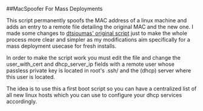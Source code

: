 ##MacSpoofer For Mass Deployments

This script permanently spoofs the MAC address of a linux machine and adds an entry to a remote file detailing the original MAC and the new one.
I made some changes to [dtsioumas' original script](https://github.com/dtsioumas/macspoofer/) just to make the whole process more clear and simpler as my modifications aim specifically for a mass deployment usecase for fresh installs.

In order to make the script work you must edit the file and change the user_with_cert and dhcp_server_ip fields with a remote user whose passless private key is located in root's .ssh/ and the (dhcp) server where this user is located.

The idea is to use this a first boot script so you can have a centralized list of all new linux hosts which you can use to configure your dhcp services accordingly.